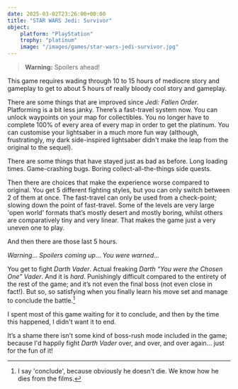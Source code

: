 ```yaml
---
date: 2025-03-02T23:26:00+00:00
title: "STAR WARS Jedi: Survivor"
object:
    platform: "PlayStation"
    trophy: "platinum"
    image: "/images/games/star-wars-jedi-survivor.jpg"
---
```


> **Warning:** Spoilers ahead!

This game requires wading through 10 to 15 hours of mediocre story and gameplay to get to about 5 hours of really bloody cool story and gameplay.

There are some things that are improved since *Jedi: Fallen Order*. Platforming is a bit less janky. There’s a fast-travel system now. You can unlock waypoints on your map for collectibles. You no longer have to complete 100% of every area of every map in order to get the platinum. You can  customise your lightsaber in a much more fun way (although, frustratingly, my dark side-inspired lightsaber didn't make the leap from the original to the sequel). 

There are some things that have stayed just as bad as before. Long loading times. Game-crashing bugs. Boring collect-all-the-things side quests.

Then there are choices that make the experience worse compared to original. You get 5 different fighting styles, but you can only switch between 2 of them at once. The fast-travel can only be used from a check-point; slowing down the point of fast-travel. Some of the levels are very large 'open world' formats that’s mostly desert and mostly boring, whilst others are comparatively tiny and very linear. That makes the game just a very uneven one to play.

And then there are those last 5 hours. 

*Warning*... *Spoilers coming up*... *You were warned*... 

You get to fight *Darth Vader*. Actual freaking *Darth “You were the Chosen One” Vader*. And it is *hard*. Punishingly difficult compared to the entirety of the rest of the game; and it’s not even the final boss (not even close in fact!). But so, so satisfying when you finally learn his move set and manage to conclude the battle.[^darth]

I spent most of this game waiting for it to conclude, and then by the time this happened, I didn't want it to end. 

It’s a shame there isn't some kind of boss-rush mode included in the game; because I'd happily fight *Darth Vader* over, and over, and over again... just for the fun of it!

[^darth]: I say 'conclude', because obviously he doesn't die. We know how he dies from the films. 